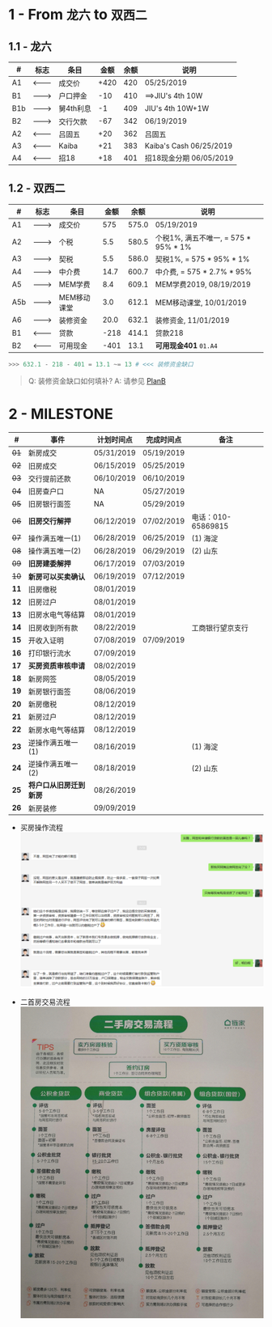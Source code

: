 # 1 - From `龙六` to `双西二`

## 1.1 - 龙六

| # |标志|    条目| 金额|余额|说明|
|-- |  --|      --|   --|  --|  --|
|A1 |<---|成交价  |  +420| 420|05/25/2019|
|B1 |--->|户口押金|   -10| 410|==>JIU's 4th 10W|
|B1b|--->|舅4th利息|   -1| 409|JIU's 4th 10W+1W|
|B2 |--->|交行欠款|   -67| 342|06/19/2019|
|A2 |<---|吕固五  |   +20| 362|吕固五|
|A3 |<---|Kaiba   |   +21| 383|Kaiba's Cash 06/25/2019|
|A4 |<---|招18    |   +18| 401|招18现金分期 06/05/2019|

## 1.2 - 双西二

| # |标志|    条目| 金额| 余额|说明|
|-- |  --|      --|   --|   --|  --|
|A1 |--->|成交价  |  575|575.0|05/19/2019|
|A2 |--->|个税    |  5.5|580.5|个税1%, 满五不唯一, = 575 * 95% * 1%|
|A3 |--->|契税    |  5.5|586.0|契税1%, = 575 * 95% * 1%|
|A4 |--->|中介费  | 14.7|600.7|中介费, = 575 * 2.7% * 95%|
|A5 |--->|MEM学费 |  8.4|609.1|MEM学费2019, 08/19/2019|
|A5b|--->|MEM移动课堂|3.0|612.1|MEM移动课堂, 10/01/2019|
|A6 |--->|装修资金| 20.0|632.1|装修资金, 11/01/2019|
|B1 |<---|贷款    |-218 |414.1|贷款218|
|B2 |<---|可用现金|-401 | 13.1|**可用现金401** `01.A4`|

```Python
>>> 632.1 - 218 - 401 = 13.1 ~= 13 # <<< 装修资金缺口
```
> Q: 装修资金缺口如何填补?
> A: 请参见 [PlanB](08Next36MPlanB.md)

# 2 - MILESTONE

|     #|             事件|计划时间点|完成时间点|备注|
|------|               --|        --|        --|  --|
|~~01~~|新房成交     |05/31/2019|05/19/2019|    |
|~~02~~|旧房成交     |06/15/2019|05/25/2019|    |
|~~03~~|交行提前还款 |06/10/2019|06/10/2019|    |
|~~04~~|旧房查户口   |NA        |05/27/2019|    |
|~~05~~|旧房银行面签 |NA        |05/29/2019|    |
|~~06~~|**旧房交行解押** |06/12/2019|07/02/2019|电话：010-65869815|
|~~07~~|操作满五唯一(1)  |06/28/2019|06/25/2019|(1) 海淀|
|~~08~~|操作满五唯一(2)  |06/28/2019|06/29/2019|(2) 山东|
|~~09~~|**旧房建委解押** |06/17/2019|07/03/2019|    |
|~~10~~|**新房可以买卖确认**|06/19/2019|07/12/2019|    |
|**11**|旧房缴税         |08/01/2019|          |    |
|**12**|旧房过户         |08/01/2019|          |    |
|**13**|旧房水电气等结算 |08/01/2019|          |    |
|**14**|旧房收到所有款   |08/22/2019|          |工商银行望京支行|
|**15**|开收入证明       |07/08/2019|07/09/2019|    |
|**16**|打印银行流水     |07/09/2019|          |    |
|**17**|**买房资质审核申请**|08/02/2019|          |    |
|**18**|新房网签         |08/05/2019|          |    |
|**19**|新房银行面签     |08/06/2019|          |    |
|**20**|新房缴税         |08/12/2019|          |    |
|**21**|新房过户         |08/12/2019|          |    |
|**22**|新房水电气等结算 |08/12/2019|          |    |
|**23**|逆操作满五唯一(1)|08/16/2019|          |(1) 海淀|
|**24**|逆操作满五唯一(2)|08/18/2019|          |(2) 山东|
|**25**|**将户口从旧房迁到新房**|08/26/2019|          |    |
|**26**|新房装修         |09/09/2019|          |    |

* 买房操作流程
![0701](images/0701.png)

* 二首房交易流程
![0702](images/0702.jpg)
